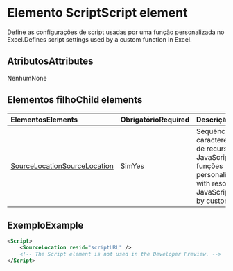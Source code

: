 # <a name="script-element"></a><span data-ttu-id="57079-101">Elemento Script</span><span class="sxs-lookup"><span data-stu-id="57079-101">Script element</span></span>

<span data-ttu-id="57079-102">Define as configurações de script usadas por uma função personalizada no Excel.</span><span class="sxs-lookup"><span data-stu-id="57079-102">Defines script settings used by a custom function in Excel.</span></span>

## <a name="attributes"></a><span data-ttu-id="57079-103">Atributos</span><span class="sxs-lookup"><span data-stu-id="57079-103">Attributes</span></span>

<span data-ttu-id="57079-104">Nenhum</span><span class="sxs-lookup"><span data-stu-id="57079-104">None</span></span>

## <a name="child-elements"></a><span data-ttu-id="57079-105">Elementos filho</span><span class="sxs-lookup"><span data-stu-id="57079-105">Child elements</span></span>

|<span data-ttu-id="57079-106">Elementos</span><span class="sxs-lookup"><span data-stu-id="57079-106">Elements</span></span>  |  <span data-ttu-id="57079-107">Obrigatório</span><span class="sxs-lookup"><span data-stu-id="57079-107">Required</span></span>  |  <span data-ttu-id="57079-108">Descrição</span><span class="sxs-lookup"><span data-stu-id="57079-108">Description</span></span>  |
|:-----|:-----|:-----|
|  [<span data-ttu-id="57079-109">SourceLocation</span><span class="sxs-lookup"><span data-stu-id="57079-109">SourceLocation</span></span>](customfunctionssourcelocation.md)  |  <span data-ttu-id="57079-110">Sim</span><span class="sxs-lookup"><span data-stu-id="57079-110">Yes</span></span>  | <span data-ttu-id="57079-111">Sequência de caracteres com o ID de recurso do arquivo JavaScript usado por funções personalizadas.</span><span class="sxs-lookup"><span data-stu-id="57079-111">String with resource id of the JavaScript file used by custom functions.</span></span>|

## <a name="example"></a><span data-ttu-id="57079-112">Exemplo</span><span class="sxs-lookup"><span data-stu-id="57079-112">Example</span></span>

```xml
<Script>
    <SourceLocation resid="scriptURL" />
    <!-- The Script element is not used in the Developer Preview. -->
</Script>
```
